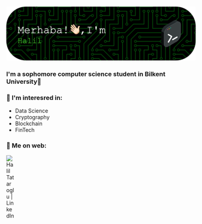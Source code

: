 ![Header](./halil.png)
<h3 align="left">
I'm a sophomore computer science student in Bilkent University🏫
</h3> 

### 🌱 I'm interesred in:
- Data Science
- Cryptography
- Blockchain
- FinTech
### 🤝 Me on web:
<a href="https://www.linkedin.com/in/halil-tataroglu/"><img align="left" src="https://raw.githubusercontent.com/yushi1007/yushi1007/main/images/linkedin.svg" alt="Halil Tataroglu | LinkedIn" width="21px"/></a>
</br>
